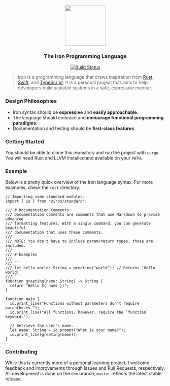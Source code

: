 <p align="center"><img src="https://svgshare.com/i/7Qc.svg" height="128px" width="128px" /></p>
<h3 align="center">The Iron Programming Language</h3>

<p align="center">
  <a href="https://travis-ci.org/ironlang/iron" target="_blank">
    <img src="https://travis-ci.org/ironlang/iron.svg?branch=master" alt="Build Status" />
  </a>
</p>

> Iron is a programming language that draws inspiration from [Rust](https://www.rust-lang.org/en-US/), [Swift](https://swift.org), and [TypeScript](https://www.typescriptlang.org). It is a personal project that aims to help developers build scalable systems in a safe, expressive manner.

### Design Philosophies

* Iron syntax should be **expressive** and **easily approachable**.
* The language should embrace and **encourage functional programming paradigms.**
* Documentation and testing should be **first-class features**.

### Getting Started

You should be able to clone this repository and run the project with `cargo`. You will need Rust and LLVM installed and available on your `PATH`.

### Example

Below is a pretty quick overview of the Iron language syntax. For more examples, check the `test` directory.

``` iron
// Importing some standard modules.
import { io } from "@iron/standard";

/// # Documentation Comments
/// Documentation comments are comments that use Markdown to provide advanced
/// formatting features. With a single command, you can generate beautiful
/// documentation that uses these comments.
///
/// NOTE: You don't have to include param/return types; those are included.
///
/// # Examples
///
/// ```
/// let hello_world: String = greeting("world"); // Returns `Hello world!`
/// ```
function greeting(name: String) -> String {
  return "Hello ${ name }!";
}

function main {
  io.print_line("Functions without parameters don't require parentheses.");
  io.print_line("All functions, however, require the `function` keyword.");

  // Retrieve the user's name.
  let name: String = io.prompt("What is your name?");
  io.print_line(greeting(name));
}
```

### Contributing

While this is currently more of a personal learning project, I welcome feedback and improvements through Issues and Pull Requests, respectively. All development is done on the `dev` branch; `master` reflects the latest stable release.

